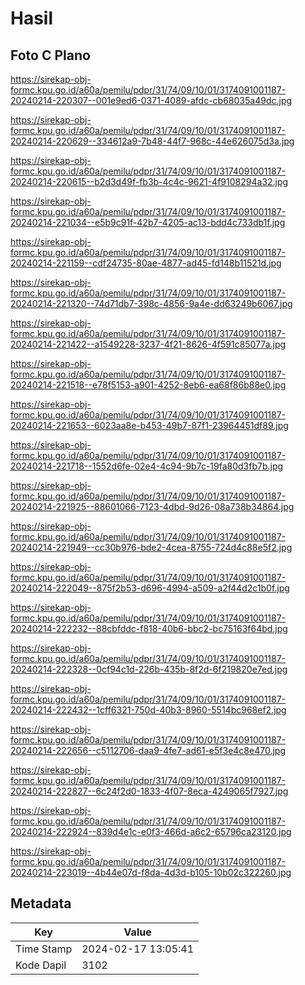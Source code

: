# Hasil

## Foto C Plano

https://sirekap-obj-formc.kpu.go.id/a60a/pemilu/pdpr/31/74/09/10/01/3174091001187-20240214-220307--001e9ed6-0371-4089-afdc-cb68035a49dc.jpg

https://sirekap-obj-formc.kpu.go.id/a60a/pemilu/pdpr/31/74/09/10/01/3174091001187-20240214-220629--334612a9-7b48-44f7-968c-44e626075d3a.jpg

https://sirekap-obj-formc.kpu.go.id/a60a/pemilu/pdpr/31/74/09/10/01/3174091001187-20240214-220615--b2d3d49f-fb3b-4c4c-9621-4f9108294a32.jpg

https://sirekap-obj-formc.kpu.go.id/a60a/pemilu/pdpr/31/74/09/10/01/3174091001187-20240214-221034--e5b9c91f-42b7-4205-ac13-bdd4c733db1f.jpg

https://sirekap-obj-formc.kpu.go.id/a60a/pemilu/pdpr/31/74/09/10/01/3174091001187-20240214-221159--cdf24735-80ae-4877-ad45-fd148b11521d.jpg

https://sirekap-obj-formc.kpu.go.id/a60a/pemilu/pdpr/31/74/09/10/01/3174091001187-20240214-221320--74d71db7-398c-4856-9a4e-dd63249b6067.jpg

https://sirekap-obj-formc.kpu.go.id/a60a/pemilu/pdpr/31/74/09/10/01/3174091001187-20240214-221422--a1549228-3237-4f21-8626-4f591c85077a.jpg

https://sirekap-obj-formc.kpu.go.id/a60a/pemilu/pdpr/31/74/09/10/01/3174091001187-20240214-221518--e78f5153-a901-4252-8eb6-ea68f86b88e0.jpg

https://sirekap-obj-formc.kpu.go.id/a60a/pemilu/pdpr/31/74/09/10/01/3174091001187-20240214-221653--6023aa8e-b453-49b7-87f1-23964451df89.jpg

https://sirekap-obj-formc.kpu.go.id/a60a/pemilu/pdpr/31/74/09/10/01/3174091001187-20240214-221718--1552d6fe-02e4-4c94-9b7c-19fa80d3fb7b.jpg

https://sirekap-obj-formc.kpu.go.id/a60a/pemilu/pdpr/31/74/09/10/01/3174091001187-20240214-221925--88601066-7123-4dbd-9d26-08a738b34864.jpg

https://sirekap-obj-formc.kpu.go.id/a60a/pemilu/pdpr/31/74/09/10/01/3174091001187-20240214-221949--cc30b976-bde2-4cea-8755-724d4c88e5f2.jpg

https://sirekap-obj-formc.kpu.go.id/a60a/pemilu/pdpr/31/74/09/10/01/3174091001187-20240214-222049--875f2b53-d696-4994-a509-a2f44d2c1b0f.jpg

https://sirekap-obj-formc.kpu.go.id/a60a/pemilu/pdpr/31/74/09/10/01/3174091001187-20240214-222232--88cbfddc-f818-40b6-bbc2-bc75163f64bd.jpg

https://sirekap-obj-formc.kpu.go.id/a60a/pemilu/pdpr/31/74/09/10/01/3174091001187-20240214-222328--0cf94c1d-226b-435b-8f2d-6f219820e7ed.jpg

https://sirekap-obj-formc.kpu.go.id/a60a/pemilu/pdpr/31/74/09/10/01/3174091001187-20240214-222432--1cff6321-750d-40b3-8960-5514bc968ef2.jpg

https://sirekap-obj-formc.kpu.go.id/a60a/pemilu/pdpr/31/74/09/10/01/3174091001187-20240214-222656--c5112706-daa9-4fe7-ad61-e5f3e4c8e470.jpg

https://sirekap-obj-formc.kpu.go.id/a60a/pemilu/pdpr/31/74/09/10/01/3174091001187-20240214-222827--6c24f2d0-1833-4f07-8eca-4249065f7927.jpg

https://sirekap-obj-formc.kpu.go.id/a60a/pemilu/pdpr/31/74/09/10/01/3174091001187-20240214-222924--839d4e1c-e0f3-466d-a6c2-65796ca23120.jpg

https://sirekap-obj-formc.kpu.go.id/a60a/pemilu/pdpr/31/74/09/10/01/3174091001187-20240214-223019--4b44e07d-f8da-4d3d-b105-10b02c322260.jpg


## Metadata

| Key        | Value               |
| ---------- | ------------------- |
| Time Stamp | 2024-02-17 13:05:41 |
| Kode Dapil | 3102                |



